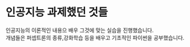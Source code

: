# 인공지능 과제했던 것들

인공지능의 이론적인 내용으 배우 그것에 맞는 실습을 진행했습니다.<br>
개념들은 퍼셉트론의 종류,강화학습 등을 배우고 기초적인 파이썬을 공부했습니다.
